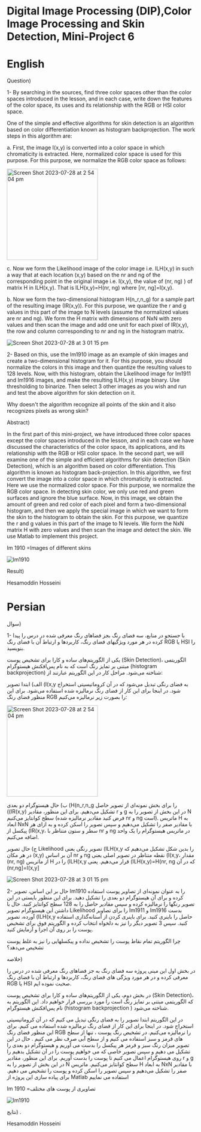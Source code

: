 # Digital Image Processing (DIP),Color Image Processing and Skin Detection, Mini-Project 6

# English

Question)

1- By searching in the sources, find three color spaces other than the color spaces introduced in the lesson, and in each case, write down the features of the color space, its uses and its relationship with the RGB or HSI color space.

One of the simple and effective algorithms for skin detection is an algorithm based on color differentiation known as histogram backprojection. The work steps in this algorithm are:

a. First, the image I(x,y) is converted into a color space in which chromaticity is extracted. Here, normalized color space is used for this purpose. For this purpose, we normalize the RGB color space as follows:

<img width="243" alt="Screen Shot 2023-07-28 at 2 54 04 pm" src="https://github.com/HesamoddinHosseini/Color_Image_Processing_and_Skin_Detection/assets/89314766/eab3406f-a7ad-4bd7-8bde-776173b16147">

c. Now we form the Likelihood image of the color image i.e. ILH(x,y) in such a way that at each location (x,y) based on the nr and ng of the corresponding point in the original image i.e. I(x,y), the value of (nr, ng) ) of matrix H in ILH(x,y). That is ILH(x,y)=H(nr, ng) where [nr, ng]=I(x,y).

b. Now we form the two-dimensional histogram H(n_r,n_g) for a sample part of the resulting image (IR(x,y)). For this purpose, we quantize the r and g values in this part of the image to N levels (assume the normalized values are nr and ng). We form the H matrix with dimensions of NxN with zero values and then scan the image and add one unit for each pixel of IR(x,y), the row and column corresponding to nr and ng in the histogram matrix.

![Screen Shot 2023-07-28 at 3 01 15 pm](https://github.com/HesamoddinHosseini/Color_Image_Processing_and_Skin_Detection/assets/89314766/ec0ee326-13ea-432a-abaf-69f97bd19411)

2- Based on this, use the Im1910 image as an example of skin images and create a two-dimensional histogram for it. For this purpose, you should normalize the colors in this image and then quantize the resulting values to 128 levels. Now, with this histogram, obtain the Likelihood image for Im1911 and Im1916 images, and make the resulting ILH(x,y) image binary. Use thresholding to binarize. Then select 3 other images as you wish and run and test the above algorithm for skin detection on it.

Why doesn't the algorithm recognize all points of the skin and it also recognizes pixels as wrong skin?


Abstract)

In the first part of this mini-project, we have introduced three color spaces except the color spaces introduced in the lesson, and in each case we have discussed the characteristics of the color space, its applications, and its relationship with the RGB or HSI color space.
In the second part, we will examine one of the simple and efficient algorithms for skin detection (Skin Detection), which is an algorithm based on color differentiation. This algorithm is known as histogram back-projection.
In this algorithm, we first convert the image into a color space in which chromaticity is extracted. Here we use the normalized color space. For this purpose, we normalize the RGB color space. In detecting skin color, we only use red and green surfaces and ignore the blue surface. Now, in this image, we obtain the amount of green and red color of each pixel and form a two-dimensional histogram, and then we apply the special image in which we want to form the skin to the histogram to obtain the skin. For this purpose, we quantize the r and g values in this part of the image to N levels. We form the NxN matrix H with zero values and then scan the image and detect the skin.
We use Matlab to implement this project.


Im 1910 =Images of different skins

![Im1910](https://github.com/HesamoddinHosseini/Color_Image_Processing_and_Skin_Detection/assets/89314766/2a910b0d-e11b-4ef9-b5b4-d7a3b23dea53)

Result)

Hesamoddin Hosseini

# Persian

سوال)

1-	با جستجو در منابع، سه فضای رنگ بجز فضاهای رنگ معرفی شده در درس را پیدا کرده در هر مورد ویژگیهای فضای رنگ، کاربردها و ارتباط آن با فضای رنگ RGB یا HSI را بنویسید.

یکی از الگوریتم‌های ساده و کارا برای تشخیص پوست (Skin Detection)، الگوریتمی مبتنی بر تمایز رنگ است که به نام پس‌افکنش هیستوگرام (histogram backprojection) شناخته می‌شود. مراحل کار در این الگوریتم عبارتند از:


الف) ابتدا تصویر (I(x,y به فضای رنگی تبدیل می‌شود که در آن کروماتیسیتی استخراج شود. در اینجا برای این کار از فضای رنگ نرمالیزه شده استفاده می‌شود. برای این منظور فضای رنگ RGB را بصورت زیر نرمالیزه می‌کنیم:

<img width="243" alt="Screen Shot 2023-07-28 at 2 54 04 pm" src="https://github.com/HesamoddinHosseini/Color_Image_Processing_and_Skin_Detection/assets/89314766/eab3406f-a7ad-4bd7-8bde-776173b16147">

ب) حال هیستوگرام دو بعدی (H(n_r,n_g را برای بخش نمونه‌ای از تصویر حاصل  ((IR(x,y) تشکیل می‌دهیم. برای این منظور، مقادیر r و g در این بخش از تصویر را به N سطح کوانتایز می‌کنیم (فرض کنید مقادیر نرمالیزه شده nr و ng است). ماتریس H به ابعاد NxN با مقادیر صفر را تشکیل می‌دهیم و سپس تصویر را اسکن کرده و به ازای هر پیکسل از (IR(x,y، سطر و ستون متناظر با nr و ng در ماتریس هیستوگرام را یک واحد اضافه می‌کنیم.

 ج) حال تصویر Likelihood تصویر رنگی یعنی (ILH(x,y را بدین شکل تشکیل می‌دهیم که در هر مکان (x,y) آن بر اساس nr و ng نقطه متناظر در تصویر اصلی یعنی (I(x,y، مقدار (nr, ng) از ماتریس H را در (ILH(x,y قرار می‌دهیم. یعنی (ILH(x,y)=H(nr, ng که در آن (nr,ng]=I(x,y]

![Screen Shot 2023-07-28 at 3 01 15 pm](https://github.com/HesamoddinHosseini/Color_Image_Processing_and_Skin_Detection/assets/89314766/ec0ee326-13ea-432a-abaf-69f97bd19411)

2-	حال بر این اساس، تصویر Im1910 را به عنوان نمونه‌ای از تصاویر پوست استفاده کرده و برای آن هیستوگرام دو بعدی را تشکیل دهید. برای این منظور بایستی در این تصویر رنگها را نرمالیزه کرده و سپس مقادیر حاصل را به 128 سطح کوانتایز کنید. حال با داشتن این هیستوگرام تصویر Likelihood را برای تصاویر Im1911 و Im1916 بدست آورده، تصویر (ILH(x,y حاصل را باینری کنید. برای  باینری کردن از آستانه‌گذاری استفاده کنید. سپس 3 تصویر دیگر را نیز به دلخواه انتخاب کرده و الگوریتم فوق برای تشخیص پوست را بر روی آن اجرا و آزمایش کنید.

چرا الگوریتم تمام نقاط پوست را تشخیص نداده و پیکسلهایی را نیز به غلط پوست تشخیص می‌دهد؟

خلاصه)

در بخش اول این مینی پروژه سه فضای رنگ به جز فضاهای رنگ معرفی شده در درس را معرفی کرده و در هر مورد ویژگی های فضای رنگ، کاربردها و ارتباط آن با فضای رنگ RGB یا HSI صحبت نموده ایم.

در بخش دوم، یکی از الگوریتم‌های ساده و کارا برای تشخیص پوست (Skin Detection)، که الگوریتمی مبتنی بر تمایز رنگ است را مورد بررسی قرار خواهیم داد. این الگوریتم به نام پس‌افکنش هیستوگرام (histogram backprojection ) شناخته می‌شود.

در این الگوریتم ابتدا تصویر را به فضای رنگی تبدیل می‌ کنیم که در آن کروماتیسیتی استخراج شود. در اینجا برای این کار از فضای رنگ نرمالیزه شده استفاده می‌ کنیم. برای این منظور فضای رنگ RGB را نرمالیزه می‌کنیم. در تشخیص رنگ پوست ، تنها از سطح های قرمز و سبز استفاده می کنیم و از سطح آبی صرف نظر می کنیم . حال در این تصویر میزان رنگ سبز و قرمز هر پیکسل را بدست می آوریم و هیستوگرام دو بعدی را تشکیل  می دهیم و سپس تصویر خاصی که می خواهیم پوست را در آن تشکیل بدهیم را روی هیستوگرام اعمال می کنیم تا پوست را بدست آوریم. برای این منظور، مقادیر r و g در این بخش از تصویر را به N سطح کوانتایز می‌کنیم. ماتریس H به ابعاد NxN با مقادیر صفر را تشکیل می‌دهیم و سپس تصویر را اسکن کرده و پوست را تشخیص می دهیم.
برای پیاده سازی این پروژه از Matlab استفاده می نماییم

Im 1910 =تصاویری از پوست های مختلف

![Im1910](https://github.com/HesamoddinHosseini/Color_Image_Processing_and_Skin_Detection/assets/89314766/2a910b0d-e11b-4ef9-b5b4-d7a3b23dea53)


نتایج)
.

Hesamoddin Hosseini
